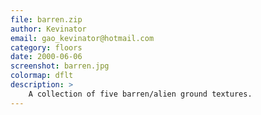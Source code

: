 ```yaml
---
file: barren.zip
author: Kevinator
email: gao_kevinator@hotmail.com
category: floors
date: 2000-06-06
screenshot: barren.jpg
colormap: dflt
description: >
    A collection of five barren/alien ground textures.
---
```

